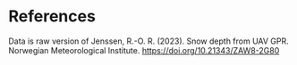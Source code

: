 # References
Data is raw version of Jenssen, R.-O. R. (2023). Snow depth from UAV GPR. Norwegian Meteorological Institute. https://doi.org/10.21343/ZAW8-2G80